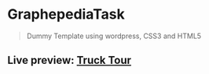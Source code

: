 # GraphepediaTask

>Dummy Template using wordpress, CSS3 and HTML5
## <p align=""> Live preview: <a href="http://tranziberia.com.185-2-66-130.cp4.graphediahosting.com/">Truck Tour</a></p><br>


